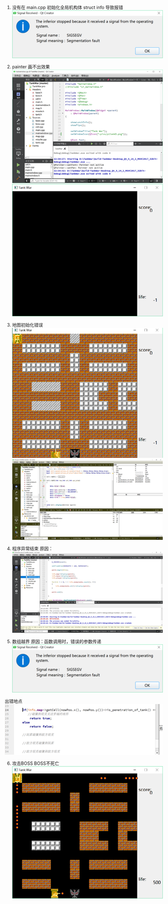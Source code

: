 1. 没有在 main.cpp 初始化全局机构体 struct info 导致报错
![link](https://github.com/daisuki3/TankWar/blob/master/de/array.png)

2. painter 画不出效果 
![paint](https://github.com/daisuki3/TankWar/blob/master/de/paint.png)
![paint_GUI](https://github.com/daisuki3/TankWar/blob/master/de/paintGUI.png)

3. 地图初始化错误
![map_init](https://github.com/daisuki3/TankWar/blob/master/de/map_init.png)
![cell_init](https://github.com/daisuki3/TankWar/blob/master/de/cell_init.png)

4. 程序异常结束 原因：
![exit](https://github.com/daisuki3/TankWar/blob/master/de/exit.png)

5. 数组越界 原因：函数调用时，错误的参数传递
![array](https://github.com/daisuki3/TankWar/blob/master/de/array.png)

出错地点
![get_cell](https://github.com/daisuki3/TankWar/blob/master/de/get_cell.png)

6. 攻击BOSS BOSS不死亡
![fire_boss](https://github.com/daisuki3/TankWar/blob/master/de/fire_boss.png)




